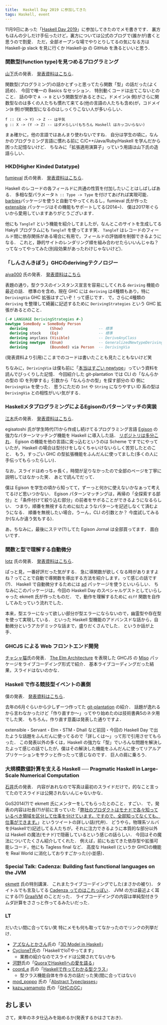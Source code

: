 ```yaml
---
title:  Haskell Day 2019 に参加してきた
tags: Haskell, event
---
```


11月9日にあった「[Haskell Day 2019](https://techplay.jp/event/727059)」に参加してきたのでメモ書きです．
裏方もほんの少しだけ手伝ったけど，裏方については公式のブログで(誰かが)書くと思うので割愛．
ただ，全部オープンな場でやりとりしてるの気になる方は Haskell-jp slack を見に行くか Haskell-jp の GitHub を漁るといいと思う．

### 関数型(function type)を見つめるプログラミング

[山下](https://github.com/nobsun)氏の発表．
[発表資料はこちら](https://github.com/nobsun/hday2019/blob/master/doc/ftype.pdf)．

関数型(プログラミング)の話かとずっと思ってたら関数「型」の話だった(よく読め)．
今回で唯一の Basics なセッション．
特別動くコードは出てこないとのこと．
話の中で `A -> B` という関数型があるときに，ドメイン(`A` 側)がさらに関数型なのは多くの人たちも慣れて来てる(他の言語の人たちも含め)が，コドメイン(`B` 側)が関数型になるのはしっくりこない人が多いらしい．

```
f :: (X -> Y) -> Z -- は平気
g :: X -> (Y -> Z) -- はダメらしい(もちろん Haskell はカッコいらない)
```

まぁ確かに，他の言語ではあんまり使わないですね．
自分は学生の頃に，なんかのプログラミング言語に慣れる前に C/C++/Java/Ruby/Haskell を学んだから困った記憶ないけど．
ちなみに「拡張適用演算子」っていう用語は山下氏の造語らしい．

### HKD(Higher Kinded Datatype)

[fumieval](https://github.com/fumieval) 氏の発表．
[発表資料はこちら](https://assets.adobe.com/public/b93f214d-58c2-482f-5528-a939d3e83660)．

Haskell のレコードの各フィールドに共通の性質を付加したいことはしばしばある．
多相な型パラメータ `h :: Type -> Type` を付けてあげれば実現可能．
[barbies](https://hackage.haskell.org/package/barbies)パッケージを使うと自動でやってくれるし，fumieval 氏が作った [extensible](https://hackage.haskell.org/package/extensible) パッケージはその機能もサポートしてる(2014~)．
僕は2017年ぐらいから愛用していますありがとうございます．

他にも `TangleT` という機能を紹介してましたが，なんとこのサイトを生成してる Hakyll プログラムにも `TangleT` を使ってます笑．
`TangleT` はレコードのフィールド間に依存関係がある場合に有用で，フィールドの評価順を制御できるようになる．
これと，静的サイトのレンダリング順を組み合わせたらいいんじゃね？ってなってやってみた(別段効果があったわけじゃないけど)．

### 「しんさんきぼう」GHCのderivingテクノロジー

[aiya000](https://github.com/aiya000) 氏の発表．
[発表資料はこちら](https://aiya000.github.io/Maid/haskell-day-2019-deriving/#/)

表題の通り，型クラスのインスタンス宣言を容易にしてくれる `deriving` 機能の最近の話．
標準のを含め，現在 GHC には `deriving` は4種類もあり，特に `DerivingVia` GHC 拡張はすごいぞ！って感じです．
で，さらに4種類の `deriving` を整理して綺麗に記述するために `DerivingStrategies` という GHC 拡張があるとのこと．

```Haskell
{-# LANGUAGE DerivingStrategies #-}
newtype SomeBody = SomeBody Person
  deriving          (Show)                -- 標準
  deriving stock    (Eq)                  -- 標準
  deriving anyclass (Visible)             -- DeriveAnyClass
  deriving newtype  (Enum)                -- GeneralizedNewtypeDeriving
  deriving          (Bounded) via Person  -- DerivingVia
```

(発表資料より引用)ここまでのコードは書いたことも見たこともないけど笑

ちなみに，`DerivingVia` は僕も前に「[本当はすごい newtype](https://speakerdeck.com/konn/ben-dang-hasugoi-newtype)」っていう資料を読んでびっくりした記憶．
今回紹介した git-plantation では CLI の「なんらかの型の ID を列挙する」引数から「なんらかの型」を探す部分の ID 側に `DerivingVia` を使った．
思うにただの `Int` や `String` になりやすい ID 系の型は `DerivingVia` との相性がいい気がする．

### HaskellメタプログラミングによるEgisonのパターンマッチの実装

[江木](https://github.com/egisatoshi)氏の発表．
[発表資料はこちら](https://www.egison.org/download/20191109HaskellDay.pdf)．

egisatoshi 氏が学生時代(?)から作成し続けてるプログラミング言語 [Egison](https://www.egison.org) の強力なパターンマッチング機能を Haskell に導入した話．
[リポジトリは多分これ](https://github.com/egison/egison-haskell)．
Egison の機能を他の言語に突っ込むというのは Scheme ですでにやっていたが，Haskell の場合は型付けをしなくちゃいけないらしく苦労したとのこと．
もう，すっごい GHC の型拡張機能をふんだんに使ってました(多くの人に手伝ってもらったらしい)．

なお，スライドはめっちゃ長く，時間が足りなかったので全部のページを丁寧に説明してはなかった笑．
あとで読んでだって．

僕は Egison を学生の頃から知ってて，ずーっと何かに使えないかなぁって考えてるけど思いつかない．
Egison パターンマッチングは，再帰の「全探索する部分」と「条件付けて絞り込む部分」の前者をサボることができるようになるらしい．
つまり，順番を無視するために似たようなパターンを記述しなくて済むようになる．
順番を無視したい場合，うーん，CLI の引数とか？
今度試してみるか(なんか違う気もする)．

あ，ちなみに，最後にステマ(?)してた Egison Jornal は全部買ってます．
面白いです．

### 関数と型で理解する自動微分

[lotz](https://github.com/lotz84) 氏の発表．
[発表資料はこちら](https://speakerdeck.com/lotz84/guan-shu-toxing-deli-jie-suruzi-dong-wei-fen)．

ぱっと見，一番好評だった気がする．
急に導関数が欲しくなる時がありますよね？ってことで自動で導関数を導出する方法を紹介します，って感じの話です(?)．
Haskell で自動微分するためには [ad](https://github.com/ekmett/ad) パッケージを使うといいらしい．
ちなみにこのパッケージは，今回の Haskell Day のスペシャルゲストとしていらしゃった ekmett 氏が作ったものだ．
で，動作を理解するために `diff` 関数を自作してみたっていう流れでした．

本来，型エラーになって欲しい部分が型エラーにならないので，幽霊型や存在型を使って実現している．
といった Haskell 型機能のアドバンスドな話から，自動微分というアカデミックな話まで，盛りだくさんでした．
というか話が上手．

### GHCJS による Web フロントエンド開発

[チャシャ猫](https://github.com/y-taka-23)氏の発表．
[The Elm Architecture](https://guide.elm-lang.jp/architecture/) を表現した GHCJS の [Miso](https://github.com/dmjio/miso) パッケージをライブコーデイング形式で紹介．
基本ライブコーディングだった結果，スライドはないのかな．

### Haskell で作る競技型イベントの裏側

僕の発表．
[発表資料はこちら](https://www.slideshare.net/noob00/haskell-191796924)．

去年の6月ぐらいから少しずーつ作ってた [git-plantation](https://github.com/matsubara0507/git-plantation) の紹介．
話題が逸れるから言わなかったけど「作り直すか〜」ってやり始めたのは技術書典5のネタ用でした笑．
もちろん，作り直す意義は発表した通りですよ．

extensible・Servant・Elm・STM・Dhall など前回・今回の Haskell Day で出たような話題をふんだんに使ってるので「詳しくは〜」って形で引用させてもらった．
この発表以外の多くは，Haskell の強力な「型」でいろんな問題を解決したよって感じの話でしたが，僕はその解決した機能をふんだんに使ってリアルアプリケーションをサクッと作ったって感じなのです．
巨人の肩に乗ろう．

### 大規模数値計算を支える Haskell ── Pragmatic Haskell in Large-Scale Numerical Computation

[石井](https://github.com/konn)氏の発表．
内容があれなので写真は最初のスライドだけで，的なこと言ってたのでスライドは公開されないんじゃないかな．

GoS2014(?)で ekmett 氏にメンターをしてもらったとのこと．すごい．
で，発表の内容は社長(?)が前に言っていた「[弊社のプロダクトはモナドで各々知っているべき領域を区分して仕事を分けています。ですので、全部知ってなくても、仕事ができます。](https://twitter.com/hiroki_f/status/1135160082373652480)」というツイートの詳しい話(代弁)．
どうやら，物理系ソルバを(Haskellで)記述してる人たちが，それに注力できるように本質的な部分以外は Haskell の魔法(モナド)で隠蔽しているという感じの話らしい．
今回はその魔法についてたくさん紹介してくれた．
例えば，前にも出てきた依存型や拡張可能レコード，他にも Tagless final など．
高度な Haskell (というか GHC)の機能を Real World に消化しておりすごかった(小並感)．

### Special Talk: Cadenza: Building fast functional languages on the JVM

[ekmett](https://github.com/ekmett/) 氏の特別講演．
これまたライブコーデイングでした(まさかの被り)．
タイトルでも言及してる [Cadenza ってのはこれっぽい](https://github.com/ekmett/cadenza)．
JVM の方は最近よく耳にする(?) [GraalVM](https://www.graalvm.org/) のことだった．
ライブコーデイングの内容は単純型付きラムダ計算をささっと作ってるみたいだった．

### LT

だいたい間に合ってない笑
特にメモも何も取ってなかったのでリンクの列挙だけ．

- [アズなんとかさん](https://github.com/as-capabl)氏の「[3D Model in Haskell](https://docs.google.com/presentation/d/1TiDWz3zLUwEWgpzXfgVZFIib6JtYriB03TVgHsimJC0)」
- [CycloneT](https://github.com/cyclone-t)氏の「HaskellでIoTやってます」
    - 業務の紹介なのでスライドは公開されてないかも
- [河野](https://github.com/jabaraster)氏の「[QuoraでHaskellへの愛を語る](https://docs.google.com/presentation/d/1xcdZ42lF64b_S0wZfi1Er-3YTs8H_Ob15BO3kpuRSMU)」
- [coord_e](https://github.com/coord-e) 氏の「[Haskellで作ってわかる型クラス](https://gitpitch.com/coord-e/slide-type-class-impl)」
    - 型クラス機能自体を作る方の話だった笑(間に合ってはない)
- [mod_poppo](https://github.com/minoki) 氏の「[Abstract Typeclasses](https://drive.google.com/file/d/1YGKjl8S-LlfuB8yrHnKSK5G5MGsP9xd3/view)」
- [kazu_yamamoto](https://github.com/kazu-yamamoto) 氏の「[GHCのGC](http://www.mew.org/~kazu/material/2019-gc.pdf)」

## おしまい

さて，来年のネタ仕込みを始めるか(発表するかはさておき)．
